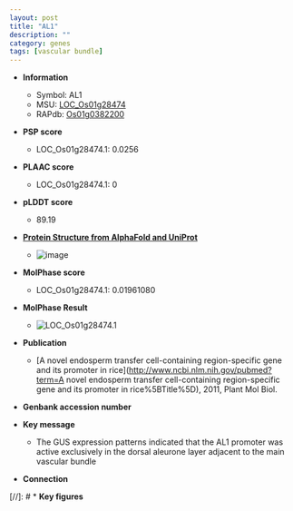 ```yaml
---
layout: post
title: "AL1"
description: ""
category: genes
tags: [vascular bundle]
---
```


* **Information**  
    + Symbol: AL1  
    + MSU: [LOC_Os01g28474](http://rice.plantbiology.msu.edu/cgi-bin/ORF_infopage.cgi?orf=LOC_Os01g28474)  
    + RAPdb: [Os01g0382200](http://rapdb.dna.affrc.go.jp/viewer/gbrowse_details/irgsp1?name=Os01g0382200)  

* **PSP score**  
    + LOC_Os01g28474.1: 0.0256 

* **PLAAC score**  
    + LOC_Os01g28474.1: 0 

* **pLDDT score**
    + 89.19

* **[Protein Structure from AlphaFold and UniProt](https://www.uniprot.org/uniprotkb/Q0JMM4/entry#structure)**
    + ![image](https://ricepsp.github.io/images/Q0/AF-Q0JMM4-F1.png)

* **MolPhase score**
    + LOC_Os01g28474.1: 0.01961080

* **MolPhase Result**
    + ![LOC_Os01g28474.1](https://304243504.github.io/Pictures/LOC_Os01g/LOC_Os01g28474.1.png)

* **Publication**  
    + [A novel endosperm transfer cell-containing region-specific gene and its promoter in rice](http://www.ncbi.nlm.nih.gov/pubmed?term=A novel endosperm transfer cell-containing region-specific gene and its promoter in rice%5BTitle%5D), 2011, Plant Mol Biol.

* **Genbank accession number**  

* **Key message**  
    + The GUS expression patterns indicated that the AL1 promoter was active exclusively in the dorsal aleurone layer adjacent to the main vascular bundle

* **Connection**  

[//]: # * **Key figures**  


